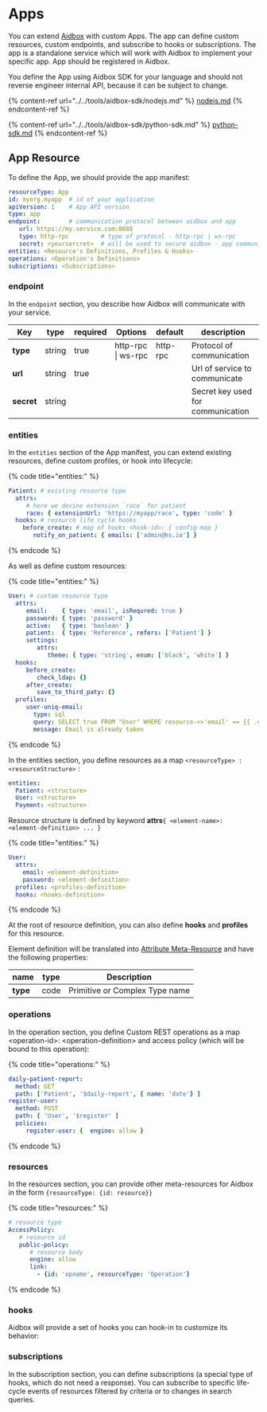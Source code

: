 # Apps

You can extend [Aidbox](https://www.health-samurai.io/aidbox) with custom Apps. The app can define custom resources, custom endpoints, and subscribe to hooks or subscriptions. The app is a standalone service which will work with Aidbox to implement your specific app. App should be registered in Aidbox.

You define the App using Aidbox SDK for your language and should not reverse engineer internal API, because it can be subject to change.

{% content-ref url="../../tools/aidbox-sdk/nodejs.md" %}
[nodejs.md](../../tools/aidbox-sdk/nodejs.md)
{% endcontent-ref %}

{% content-ref url="../../tools/aidbox-sdk/python-sdk.md" %}
[python-sdk.md](../../tools/aidbox-sdk/python-sdk.md)
{% endcontent-ref %}

## App Resource

To define the App, we should provide the app manifest:

```yaml
resourceType: App
id: myorg.myapp  # id of your application
apiVersion: 1    # App API version
type: app
endpoint:        # communication protocol between aidbox and app
   url: https://my.service.com:8888
   type: http-rpc         # type of protocol - http-rpc | ws-rpc 
   secret: <yoursercret>  # will be used to secure aidbox - app communication
entities: <Resource's Definitions, Profiles & Hooks>
operations: <Operation's Definitions>
subscriptions: <Subscriptions>
```

### endpoint

In the `endpoint` section, you describe how Aidbox will communicate with your service.

| Key        | type   | required | Options            | default  | description                       |
| ---------- | ------ | -------- | ------------------ | -------- | --------------------------------- |
| **type**   | string | true     | http-rpc \| ws-rpc | http-rpc | Protocol of communication         |
| **url**    | string | true     |                    |          | Url of service to communicate     |
| **secret** | string |          |                    |          | Secret key used for communication |

### entities

In the `entities` section of the App manifest, you can extend existing resources, define custom profiles, or hook into lifecycle:

{% code title="entities:" %}
```yaml
Patient: # existing resource type
  attrs:
     # here we devine extension `race` for patient
     race: { extensionUrl: 'https://myapp/race', type: 'code' }
  hooks: # resource life cycle hooks
    before_create: # map of hooks <hook-id>: { config-map }
       notify_on_patient: { emails: ['admin@hs.io'] }
```
{% endcode %}

As well as define custom resources:

{% code title="entities:" %}
```yaml
User: # custom resource type
  attrs:
     email:    { type: 'email', isRequred: true }
     password: { type: 'password' }
     active:   { type: 'boolean' }
     patient:  { type: 'Reference', refers: ['Patient'] }
     settings:  
        attrs:
           theme: { type: 'string', enum: ['black', 'white'] }
  hooks:
     before_create:
        check_ldap: {}
     after_create:
        save_to_third_paty: {}
  profiles:
     user-uniq-email: 
       type: sql 
       query: SELECT true FROM "User" WHERE resource->>'email' == {{ .email }}
       message: Email is already taken
```
{% endcode %}

In the entities section, you define resources as a map `<resourceType> : <resourceStructure>` :

```yaml
entities:
  Patient: <structure>
  User: <structure>
  Payment: <structure>
```

Resource structure is defined by keyword **attrs**`{ <element-name>: <element-definition> ... }`

{% code title="entities:" %}
```yaml
User:
  attrs:
    email: <element-definition>
    password: <element-definition>
  profiles: <profiles-definition>
  hooks: <hooks-definition>
```
{% endcode %}

At the root of resource definition, you can also define **hooks** and **profiles** for this resource.

Element definition will be translated into [Attribute Meta-Resource](https://github.com/Aidbox/documentation/blob/master/tools/aidbox-sdk/broken-reference/README.md) and have the following properties:

| name     | type | Description                    |
| -------- | ---- | ------------------------------ |
| **type** | code | Primitive or Complex Type name |

### operations

In the operation section, you define Custom REST operations as a map \<operation-id>: \<operation-definition> and access policy (which will be bound to this operation):

{% code title="operations:" %}
```yaml
daily-patient-report:
  method: GET
  path: ['Patient', '$daily-report', { name: 'date'} ]
register-user:
  method: POST
  path: [ 'User', '$register' ]
  policies: 
     register-user: {  engine: allow }
```
{% endcode %}

### resources

In the resources section, you can provide other meta-resources for Aidbox in the form `{resourceType: {id: resource}}`

{% code title="resources:" %}
```yaml
# resource type
AccessPolicy:
   # resource id
   public-policy:
      # resource body
      engine: allow
      link:
        - {id: 'opname', resourceType: 'Operation'}
```
{% endcode %}

### hooks

Aidbox will provide a set of hooks you can hook-in to customize its behavior:

### subscriptions

In the subscription section, you can define subscriptions (a special type of hooks, which do not need a response). You can subscribe to specific life-cycle events of resources filtered by criteria or to changes in search queries.
